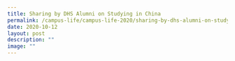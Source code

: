 ```yaml
---
title: Sharing by DHS Alumni on Studying in China
permalink: /campus-life/campus-life-2020/sharing-by-dhs-alumni-on-studying-in-china/
date: 2020-10-12
layout: post
description: ""
image: ""
---
```

